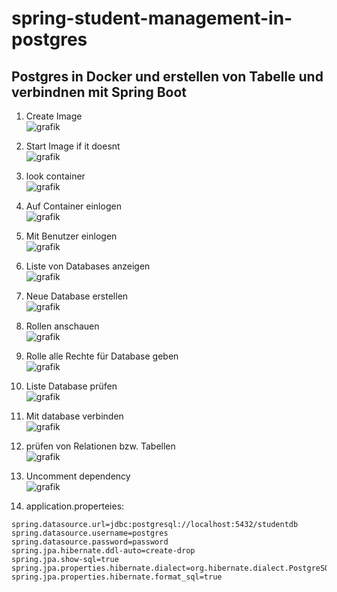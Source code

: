 # spring-student-management-in-postgres

## Postgres in Docker und erstellen von Tabelle und verbindnen mit Spring Boot

1) Create Image\
![grafik](https://user-images.githubusercontent.com/75083505/110099559-b97b3c00-7da1-11eb-8a30-5b141de9b454.png)

2) Start Image if it doesnt\
![grafik](https://user-images.githubusercontent.com/75083505/110099638-d283ed00-7da1-11eb-9473-14c58b2336e0.png)

3) look container\
![grafik](https://user-images.githubusercontent.com/75083505/110099763-f8a98d00-7da1-11eb-9325-8aec68996923.png)

4) Auf Container einlogen\
![grafik](https://user-images.githubusercontent.com/75083505/110099982-34445700-7da2-11eb-8d2e-7bf1457e1732.png)

5) Mit Benutzer einlogen\
![grafik](https://user-images.githubusercontent.com/75083505/110100129-5a69f700-7da2-11eb-8393-4ca3c2396a1a.png)

6) Liste von Databases anzeigen\
![grafik](https://user-images.githubusercontent.com/75083505/110100218-74a3d500-7da2-11eb-9dca-5a2d9907b8bb.png)

7) Neue Database erstellen\
![grafik](https://user-images.githubusercontent.com/75083505/110100370-9d2bcf00-7da2-11eb-8c80-15412a1c88be.png)

8) Rollen anschauen\
![grafik](https://user-images.githubusercontent.com/75083505/110100719-057ab080-7da3-11eb-8e72-d20f2c97f4dc.png)

9) Rolle alle Rechte für Database geben\
![grafik](https://user-images.githubusercontent.com/75083505/110100960-4e326980-7da3-11eb-985b-52e5945534a3.png)

10) Liste Database prüfen\
![grafik](https://user-images.githubusercontent.com/75083505/110101204-93ef3200-7da3-11eb-8f5c-2e683e18db71.png)

11) Mit database verbinden\
![grafik](https://user-images.githubusercontent.com/75083505/110102605-483d8800-7da5-11eb-8457-565ca1a91f4d.png)

13) prüfen von Relationen bzw. Tabellen\
![grafik](https://user-images.githubusercontent.com/75083505/110102684-60150c00-7da5-11eb-86d2-473c48fe5217.png)

14) Uncomment dependency\
![grafik](https://user-images.githubusercontent.com/75083505/110102855-8f2b7d80-7da5-11eb-8acf-26b052070d7f.png)

15) application.properteies:
~~~
spring.datasource.url=jdbc:postgresql://localhost:5432/studentdb
spring.datasource.username=postgres
spring.datasource.password=password
spring.jpa.hibernate.ddl-auto=create-drop
spring.jpa.show-sql=true
spring.jpa.properties.hibernate.dialect=org.hibernate.dialect.PostgreSQLDialect
spring.jpa.properties.hibernate.format_sql=true
~~~


